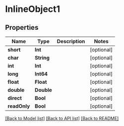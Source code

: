 # InlineObject1

## Properties
Name | Type | Description | Notes
------------ | ------------- | ------------- | -------------
**short** | **Int** |  | [optional] 
**char** | **String** |  | [optional] 
**int** | **Int** |  | [optional] 
**long** | **Int64** |  | [optional] 
**float** | **Float** |  | [optional] 
**double** | **Double** |  | [optional] 
**direct** | **Bool** |  | [optional] 
**readOnly** | **Bool** |  | [optional] 

[[Back to Model list]](../README#documentation-for-models) [[Back to API list]](../README#documentation-for-api-endpoints) [[Back to README]](../README)


